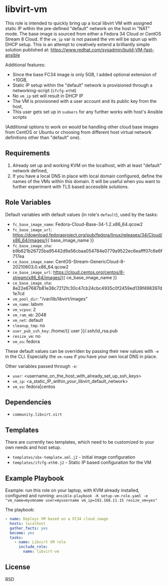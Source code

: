libvirt-vm
==========

This role is intended to quickly bring up a local libvirt VM with assigned static IP within the pre-defined "default" network on the host in "NAT" mode. The base image is sourced from either a Fedora 34 Cloud or CentOS Stream 8 Cloud. If the `vm_ip` var is not passed the vm will be spun up with DHCP setup. This is an attempt to creatively extend a brilliantly simple solution published at: https://www.redhat.com/sysadmin/build-VM-fast-ansible

Additional features:
* Since the base FC34 image is only 5GB, I added optional extension of +10GB,
* Static IP setup within the "default" network is provisioned through a networking-script (`ifcfg-eth0`)
* No `vm_ip` set will result in DHCP IP
* The VM is provisioned with a user account and its public key from the host, 
* This user gets set up in `sudoers` for any further works with host's Ansible scripts

(Additional options to work on would be handling other cloud base images from CentOS or Ubuntu or choosing from different host virtual network definitions other than "default" one).

Requirements
------------

1. Already set up and working KVM on the localhost, with at least "default" network defined,
2. If you have a local DNS in place with local domain configured, define the names of the VMs within this domain. It will be useful when you want to further experiment with TLS based accessible solutions.

Role Variables
--------------

Default variables with default values (in role's `default`), used by the tasks:

* `fc_base_image_name`: Fedora-Cloud-Base-34-1.2.x86_64.qcow2
* `fc_base_image_url`: https://download.fedoraproject.org/pub/fedora/linux/releases/34/Cloud/x86_64/images/{{ base_image_name }}
* `fc_base_image_sha`: b9b621b26725ba95442d9a56cbaa054784e0779a9522ec6eafff07c6e6f717ea
* `ce_base_image_name`: CentOS-Stream-GenericCloud-8-20210603.0.x86_64.qcow2
* `ce_base_image_url`: https://cloud.centos.org/centos/8-stream/x86_64/images/{{ ce_base_image_name }}
* `ce_base_image_sha`: 8e22e67687b81e38c7212fc30c47cb24cbc4935c0f2459ed139f498397d1e7cd
* `vm_pool_dir`: "/var/lib/libvirt/images"
* `vm_name`: labvm
* `vm_vcpus`: 2
* `vm_ram_mb`: 2048
* `vm_net`: default
* `cleanup_tmp`: no
* `user_pub_ssh_key`: /home/{{ user }}/.ssh/id_rsa.pub
* `resize_vm`: no
* `vm_os`: fedora

These default values can be overriden by passing their new values with `-e` in the CLI. Especially the `vm-name` if you have your own local DNS in place.

Other variables passed through `-e`:
* `user`: <username_on_the_host_with_already_set_up_ssh_keys>
* `vm_ip`: <a_static_IP_within_your_libvirt_default_network>
* `vm_os`: fedora|centos

Dependencies
------------

* `community.libvirt.virt`

Templates
---------

There are currently two templates, which need to be customized to your own needs and host setup.

* `templates/sbx-template.xml.j2` - initial image configuration 
* `templates/ifcfg-eth0.j2` - Static IP based configuration for the VM 


Example Playbook
----------------

Example: run this role on your laptop, with KVM already installed, configured and running: 
`ansible-playbook -K setup-vm-role.yaml -e "vm_name=myvmname user=myusername vm_ip=192.168.11.15 resize_vm=yes"`

The playbook:

```yaml
- name: Deploys VM based on a FC34 cloud image
  hosts: localhost
  gather_facts: yes
  become: yes
  tasks:
    - name: Libvirt VM role
      include_role:
        name: libvirt-vm
```

License
-------

BSD
